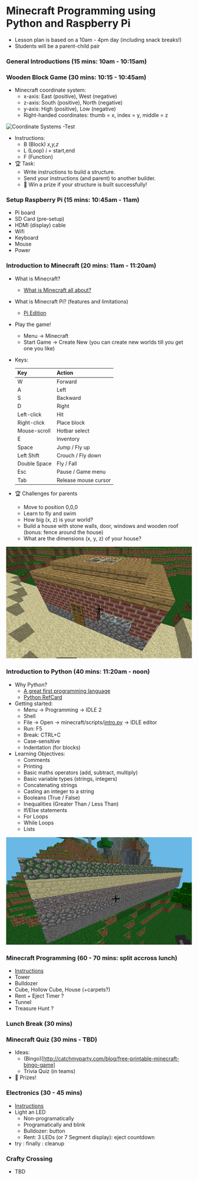 # Minecraft Programming using Python and Raspberry Pi

- Lesson plan is based on a 10am - 4pm day (including snack breaks!)
- Students will be a parent-child pair

### General Introductions (15 mins: 10am - 10:15am)

### Wooden Block Game (30 mins: 10:15 - 10:45am)
- Minecraft coordinate system:
  - x-axis: East (positive), West (negative)
  - z-axis: South (positive), North (negative)
  - y-axis: High (positive), Low (negative)
  - Right-handed coordinates: thumb = x, index = y, middle = z
  
![Coordinate Systems](http://viz.aset.psu.edu/gho/sem_notes/3d_fundamentals/gifs/left_right_hand.gif)
-Test

- Instructions: 
  - B (Block) *x,y,z*
  - L (Loop) *i* = start,end
  - F (Function)
- :trophy: Task:
  - Write instructions to build a structure.
  - Send your instructions (and parent) to another builder.
  - :gift: Win a prize if your structure is built successfully!

### Setup Raspberry Pi (15 mins: 10:45am - 11am)
- Pi board
- SD Card (pre-setup)
- HDMI (display) cable
- Wifi
- Keyboard
- Mouse
- Power

### Introduction to Minecraft (20 mins: 11am - 11:20am)
  - What is Minecraft?
    - [What is Minecraft all about?](http://minemum.com/what-is-minecraft)
  - What is Minecraft Pi? (features and limitations)
    - [Pi Edition](http://minecraft.gamepedia.com/Pi_Edition)
  - Play the game!
    - Menu -> Minecraft
    - Start Game -> Create New (you can create new worlds till you get one you like)
  - Keys:
  
    Key | Action 
    --- | ------
    W	| Forward
    A	| Left 
    S	| Backward 
    D	|	Right
    Left-click | Hit
    Right-click | Place block
    Mouse-scroll | Hotbar select
    E	|	Inventory
    Space	|	Jump / Fly up
    Left Shift | Crouch / Fly down
    Double Space	|	Fly / Fall
    Esc	| Pause / Game menu
    Tab	| Release mouse cursor

  - :trophy: Challenges for parents
    - Move to position 0,0,0
    - Learn to fly and swim
    - How big (x, z) is your world?
    - Build a house with stone walls, door, windows and wooden roof (bonus: fence around the house)
    - What are the dimensions (x, y, z) of your house?

![House](screenshots/house.png)

### Introduction to Python (40 mins: 11:20am - noon)
- Why Python?
  - [A great first programming language](http://readwrite.com/2014/07/08/what-makes-python-easy-to-learn/)
  - [Python RefCard](https://dzone.com/refcardz/core-python)
- Getting started:
  - Menu -> Programming -> IDLE 2
  - Shell
  - File -> Open -> minecraft/scripts/[intro.py](scripts/intro.py) -> IDLE editor
  - Run: F5
  - Break: CTRL+C 
  - Case-sensitive
  - Indentation (for blocks)
- Learning Objectives:
  - Comments
  - Printing
  - Basic maths operators (add, subtract, multiply)
  - Basic variable types (strings, integers)
  - Concatenating strings
  - Casting an integer to a string
  - Booleans (True / False)
  - Inequalities (Greater Than / Less Than)
  - If/Else statements
  - For Loops
  - While Loops
  - Lists

![House](screenshots/wall.png)

  
### Minecraft Programming (60 - 70 mins: split accross lunch)
- [Instructions](MINECRAFT_PROGRAMMING.md)
- Tower
- Bulldozer
- Cube, Hollow Cube, House (+carpets?)
- Rent + Eject Timer ?
- Tunnel
- Treasure Hunt ?

### Lunch Break (30 mins)

### Minecraft Quiz (30 mins - TBD)
- Ideas:
  - (Bingo)[http://catchmyparty.com/blog/free-printable-minecraft-bingo-game]
  - Trivia Quiz (in teams)
- :gift: Prizes!

### Electronics (30 - 45 mins)
- [Instructions](MINECRAFT_ELECTRONICS.md)
- Light an LED
  - Non-programatically
  - Programatically and blink
  - Bulldozer: button
  - Rent: 3 LEDs (or 7 Segment display): eject countdown
- try : finally : cleanup

### Crafty Crossing
- TBD
